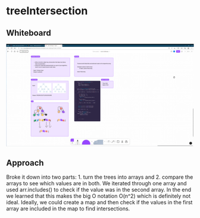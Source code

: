 # treeIntersection

## Whiteboard

![whiteboard](./treetime.png)

## Approach

Broke it down into two parts: 1. turn the trees into arrays and 2. compare the arrays to see which values are in both. We iterated through one array and used arr.includes() to check if the value was in the second array. In the end we learned that this makes the big O notation O(n^2) which is definitely not ideal. Ideally, we could create a map and then check if the values in the first array are included in the map to find intersections.
